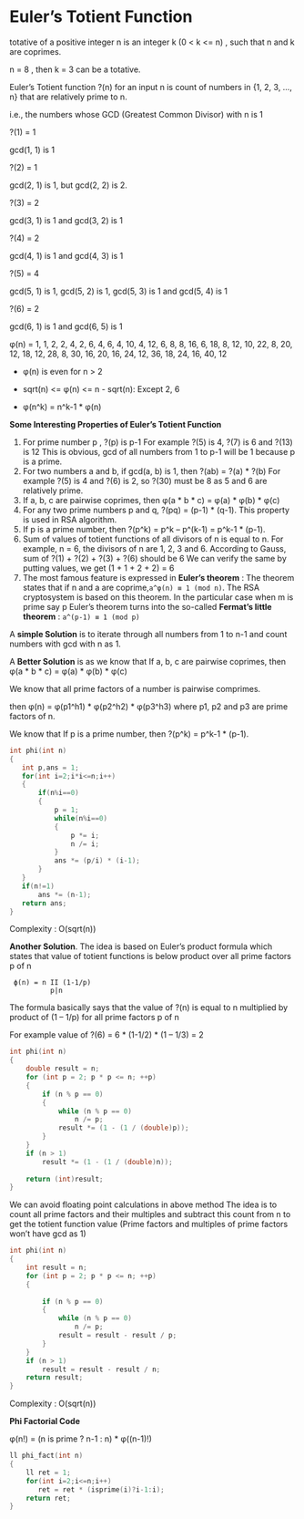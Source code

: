 # Euler’s Totient Function

totative of a positive integer n is an integer k (0 < k <= n) , such that n and k are coprimes.
 
n = 8 , then k = 3 can be a totative.

Euler’s Totient function ?(n) for an input n is count of numbers in {1, 2, 3, …, n} that are relatively prime to n.
 
i.e., the numbers whose GCD (Greatest Common Divisor) with n is 1
 
?(1) = 1  
 
gcd(1, 1) is 1
 
?(2) = 1
 
gcd(2, 1) is 1, but gcd(2, 2) is 2.
 
?(3) = 2
 
gcd(3, 1) is 1 and gcd(3, 2) is 1
 
?(4) = 2
 
gcd(4, 1) is 1 and gcd(4, 3) is 1
 
?(5) = 4
 
gcd(5, 1) is 1, gcd(5, 2) is 1, gcd(5, 3) is 1 and gcd(5, 4) is 1
 
?(6) = 2
 
gcd(6, 1) is 1 and gcd(6, 5) is 1
 
 φ(n) = 1, 1, 2, 2, 4, 2, 6, 4, 6, 4, 10, 4, 12, 6, 8,
8, 16, 6, 18, 8, 12, 10, 22, 8, 20, 12, 18, 12, 28,
8, 30, 16, 20, 16, 24, 12, 36, 18, 24, 16, 40, 12

- φ(n) is even for n > 2

- sqrt(n) <= φ(n) <= n - sqrt(n): Except 2, 6

- φ(n^k) = n^k-1 * φ(n)
 
 **Some Interesting Properties of Euler’s Totient Function**

1) For prime number p , ?(p) is p-1
For example ?(5) is 4, ?(7) is 6 and ?(13) is 12
This is obvious, gcd of all numbers from 1 to p-1 will be 1 because p is a prime.
2) For two numbers a and b, if gcd(a, b) is 1, then ?(ab) = ?(a) * ?(b)
For example ?(5) is 4 and ?(6) is 2, so ?(30) must be 8 as 5 and 6 are relatively prime.
3) If a, b, c are pairwise coprimes, then φ(a * b * c) = φ(a) * φ(b) * φ(c)
4) For any two prime numbers p and q, ?(pq) = (p-1) * (q-1). This property is used in RSA algorithm.
5) If p is a prime number, then ?(p^k) = p^k – p^(k-1) = p^k-1 * (p-1).
6) Sum of values of totient functions of all divisors of n is equal to n.
For example, n = 6, the divisors of n are 1, 2, 3 and 6. According to Gauss, sum of ?(1) + ?(2) + ?(3) + ?(6) should be 6
We can verify the same by putting values, we get (1 + 1 + 2 + 2) = 6
7) The most famous feature is expressed in **Euler’s theorem** :
The theorem states that if n and a are coprime,`a^φ(n) ≡ 1 (mod n)`. The RSA cryptosystem is based on this theorem. In the particular case when m is prime say p
Euler’s theorem turns into the so-called **Fermat’s little theorem** :
`a^(p-1) ≡ 1 (mod p)`

A **simple Solution** is to iterate through all numbers from 1 to n-1 and count numbers with gcd with n as 1.
 
 A **Better Solution** is as we know that If a, b, c are pairwise coprimes, then φ(a * b * c) = φ(a) * φ(b) * φ(c)
 
We know that all prime factors of a number is pairwise comprimes.

then φ(n) = φ(p1^h1) * φ(p2^h2) * φ(p3^h3) where p1, p2 and p3 are prime factors of n.

We know that If p is a prime number, then ?(p^k) = p^k-1 * (p-1).
 ```cpp
 int phi(int n)
{
    int p,ans = 1;
    for(int i=2;i*i<=n;i++)
    {
        if(n%i==0)
        {
            p = 1;
            while(n%i==0)
            {
                p *= i;
                n /= i;
            }
            ans *= (p/i) * (i-1);
        }
    }
    if(n!=1)
        ans *= (n-1);
    return ans;
}
 ```
 Complexity : O(sqrt(n))

**Another Solution**. The idea is based on Euler’s product formula which states that value of totient functions 
is below product over all prime factors p of n
```
 ϕ(n) = n II (1-1/p)
          p|n
```       
The formula basically says that the value of ?(n) is equal to n multiplied by product of (1 – 1/p) for all prime factors p of n

For example value of ?(6) = 6 * (1-1/2) * (1 – 1/3) = 2
```cpp
int phi(int n) 
{ 
    double result = n;
    for (int p = 2; p * p <= n; ++p) 
    { 
        if (n % p == 0) 
        { 
            while (n % p == 0) 
                n /= p; 
            result *= (1 - (1 / (double)p)); 
        } 
    } 
    if (n > 1) 
        result *= (1 - (1 / (double)n)); 
  
    return (int)result; 
} 
```
We can avoid floating point calculations in above method
The idea is to count all prime factors and their multiples
and subtract this count from n to get the totient function value
(Prime factors and multiples of prime factors won’t have gcd as 1)
```cpp
int phi(int n) 
{ 
    int result = n; 
    for (int p = 2; p * p <= n; ++p) 
    { 
          
        if (n % p == 0)
        { 
            while (n % p == 0) 
                n /= p; 
            result = result - result / p; 
        } 
    } 
    if (n > 1) 
        result = result - result / n; 
    return result; 
}
```
Complexity : O(sqrt(n)) 

**Phi Factorial Code**

φ(n!) = (n is prime ? n-1 : n) * φ((n-1)!)

```cpp
ll phi_fact(int n)
{
    ll ret = 1;
    for(int i=2;i<=n;i++)
       ret = ret * (isprime(i)?i-1:i);
    return ret;
}
```
